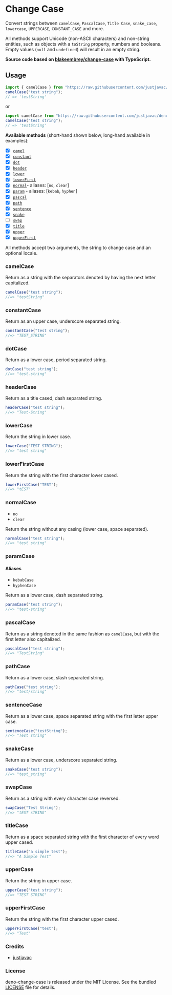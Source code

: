 # Change Case

Convert strings between `camelCase`, `PascalCase`, `Title Case`, `snake_case`, `lowercase`, `UPPERCASE`, `CONSTANT_CASE` and more.

All methods support Unicode (non-ASCII characters) and non-string entities, such as objects with a `toString` property, numbers and booleans. Empty values (`null` and `undefined`) will result in an empty string.

**Source code based on [blakeembrey/change-case](https://github.com/blakeembrey/change-case) with TypeScript.**

## Usage

```ts
import { camelCase } from "https://raw.githubusercontent.com/justjavac/deno-change-case/master/mod.ts";
camelCase("test string");
// => 'testString'
```

or

```ts
import camelCase from "https://raw.githubusercontent.com/justjavac/deno-change-case/master/camelCase.ts";
camelCase("test string");
// => 'testString'
```

**Available methods** (short-hand shown below, long-hand available in examples):

- [x] [`camel`](#camelcase)
- [x] [`constant`](#constantcase)
- [x] [`dot`](#dotcase)
- [x] [`header`](#headercase)
- [x] [`lower`](#lowercase)
- [x] [`lowerFirst`](#lowerfirstcase)
- [x] [`normal`](#normalcase)- aliases: [`no`, `clear`]
- [x] [`param`](#paramcase) - aliases: [`kebab`, `hyphen`]
- [x] [`pascal`](#pascalcase)
- [x] [`path`](#pathcase)
- [x] [`sentence`](#sentencecase)
- [x] [`snake`](#snakecase)
- [ ] [`swap`](#swapcase)
- [x] [`title`](#titlecase)
- [x] [`upper`](#uppercase)
- [x] [`upperFirst`](#upperfirstcase)

All methods accept two arguments, the string to change case and an optional locale.

### camelCase

Return as a string with the separators denoted by having the next letter capitalized.

```ts
camelCase("test string");
//=> "testString"
```

### constantCase

Return as an upper case, underscore separated string.

```ts
constantCase("test string");
//=> "TEST_STRING"
```

### dotCase

Return as a lower case, period separated string.

```ts
dotCase("test string");
//=> "test.string"
```

### headerCase

Return as a title cased, dash separated string.

```ts
headerCase("test string");
//=> "Test-String"
```

### lowerCase

Return the string in lower case.

```ts
lowerCase("TEST STRING");
//=> "test string"
```

### lowerFirstCase

Return the string with the first character lower cased.

```ts
lowerFirstCase("TEST");
//=> "tEST"
```

### normalCase

- `no`
- `clear`

Return the string without any casing (lower case, space separated).

```js
normalCase("test string");
//=> "test string"
```

### paramCase

#### Aliases

- `kebabCase`
- `hyphenCase`

Return as a lower case, dash separated string.

```ts
paramCase("test string");
//=> "test-string"
```

### pascalCase

Return as a string denoted in the same fashion as `camelCase`, but with the first letter also capitalized.

```ts
pascalCase("test string");
//=> "TestString"
```

### pathCase

Return as a lower case, slash separated string.

```ts
pathCase("test string");
//=> "test/string"
```

### sentenceCase

Return as a lower case, space separated string with the first letter upper case.

```ts
sentenceCase("testString");
//=> "Test string"
```

### snakeCase

Return as a lower case, underscore separated string.

```ts
snakeCase("test string");
//=> "test_string"
```

### swapCase

Return as a string with every character case reversed.

```ts
swapCase("Test String");
//=> "tEST sTRING"
```

### titleCase

Return as a space separated string with the first character of every word upper cased.

```ts
titleCase("a simple test");
//=> "A Simple Test"
```

### upperCase

Return the string in upper case.

```ts
upperCase("test string");
//=> "TEST STRING"
```

### upperFirstCase

Return the string with the first character upper cased.

```ts
upperFirstCase("test");
//=> "Test"
```

### Credits

- [justjavac](https://github.com/justjavac)

### License

deno-change-case is released under the MIT License. See the bundled [LICENSE](./LICENSE) file for details.

